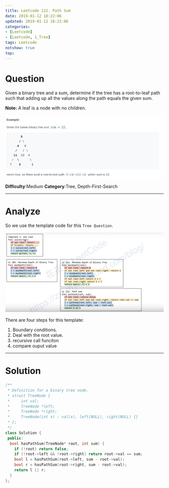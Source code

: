 ```yaml
---
title: Leetcode 112. Path Sum
date: 2019-01-12 18:22:06
updated: 2019-01-12 18:22:06
categories: 
- [Leetcode]
- [Leetcode, 1_Tree]
tags: Leetcode
notshow: true
top:
---
```


# Question

Given a binary tree and a sum, determine if the tree has a root-to-leaf path such that adding up all the values along the path equals the given sum.

**Note:** A leaf is a node with no children.

![](/images/in-post/2019-01-12-Leetcode-112-Path-Sum/2019-01-12-18-23-19.png)

**Difficulty**:Medium
**Category**:Tree, Depth-First-Search

<!-- more -->

------------

# Analyze


So we use the template code for this `Tree Question`.

![](/images/in-post/2019-01-12-Leetcode-Tree-Summary/2019-01-12-15-13-28.png)

There are four steps for this template:
1. Boundary conditions.
2. Deal with the root value.
3. recursive call funciton
4. compare ouput value

------------

# Solution

```cpp
/**
 * Definition for a binary tree node.
 * struct TreeNode {
 *     int val;
 *     TreeNode *left;
 *     TreeNode *right;
 *     TreeNode(int x) : val(x), left(NULL), right(NULL) {}
 * };
 */
class Solution {
 public:
  bool hasPathSum(TreeNode* root, int sum) {
    if (!root) return false;
    if (!root->left && !root->right) return root->val == sum;
    bool l = hasPathSum(root->left, sum - root->val);
    bool r = hasPathSum(root->right, sum - root->val);
    return l || r;
  }
};
```


